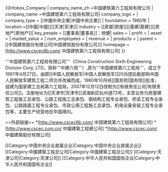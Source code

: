 {{Infobox_Company |
  company_name_zh =中国建筑第六工程局有限公司  |
  company_name =中国建筑第六工程局有限公司|
  company_logo = <!-- 注释出：[[File:cscec.gif|File:cscec.gif]] --> |
  company_type = [[中國中央企業|中國中央企業]] |
  foundation = 1980年 |
  location =[[中國|中國]][[天津|天津]]|
  industry = [[房屋|房屋]][[基建|基建]][[房地产|房地产]]|
  key_people = [[董事長|董事長]]：杨健| 
  sales =  |
  profit =  |
  asset = |
  market_value = |
  num_employees = |
  revenue = |
  products = |
  parent = [[中国建筑股份有限公司|中国建筑股份有限公司]]|
  homepage = [http://www.cscec6b.com/ 中国建筑第六工程局有限公司]
}}

'''中国建筑第六工程局有限公司'''（China Construction Sixth Engineering Division Corp, LTD，简称'''中建六局'''）,原为'''中国建筑第六工程局'''，成立于1987年4月27日，由原[[中国人民解放军|中国人民解放军]]20兵团后勤部和中国人民解放军建筑工程二师合并改编而成。1980年10月经[[国务院|国务院]]批准，组建为国家建工总局第六工程局。2007年12月12日改制为[[有限责任公司|有限责任公司]]。注册地址为[[天津市|天津市]]滨海新区杭州道72号，主营业务为房屋建筑工程施工总承包、公路工程施工总承包、钢结构工程专业承包、桥梁工程专业承包、公路路面工程专业承包、市政公用工程施工总承包、机电设备安装工程专业承包等，主要生产经营地在中国境内。

==外部链接==
*[http://www.cscec6b.com/ 中国建筑第六工程局有限公司]
*[http://www.cscec.com.cn/ 中國建築工程總公司]
*[http://www.cscec.com/ 中國建築股份有限公司]

[[Category:中国中央企业直属企业|Category:中国中央企业直属企业]]
[[Category:中國建築工程总公司|Category:中國建築工程总公司]]
[[Category:天津公司|Category:天津公司]]
[[Category:中华人民共和国国有企业|Category:中华人民共和国国有企业]]